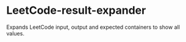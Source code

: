 # LeetCode-result-expander
Expands LeetCode input, output and expected containers to show all values.
